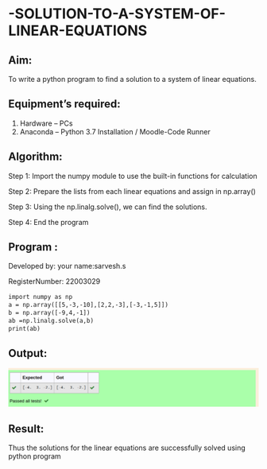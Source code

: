 # -SOLUTION-TO-A-SYSTEM-OF-LINEAR-EQUATIONS
## Aim:
To write a python program to find a solution to a system of linear equations.
## Equipment’s required:
1. 	Hardware – PCs
2. 	Anaconda – Python 3.7 Installation / Moodle-Code Runner
## Algorithm:

Step 1:
Import the numpy module to use the built-in functions for calculation

Step 2:
Prepare the lists from each linear equations and assign in np.array()

Step 3:
Using the np.linalg.solve(), we can find the solutions.

Step 4:
End the program

## Program :
Developed by: your name:sarvesh.s

RegisterNumber: 22003029

```
import numpy as np
a = np.array([[5,-3,-10],[2,2,-3],[-3,-1,5]])
b = np.array([-9,4,-1])
ab =np.linalg.solve(a,b)
print(ab)
```

## Output:
![output](./type2.png)
## Result: 
Thus the solutions for the linear equations are successfully solved using python program

